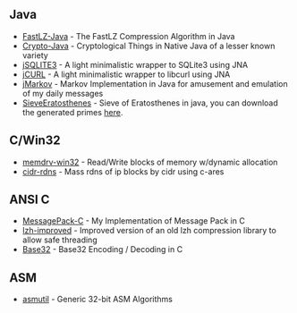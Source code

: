 ## Java
* [FastLZ-Java](https://github.com/Sanguinarious/FastLZ-Java) - The FastLZ Compression Algorithm in Java
* [Crypto-Java](https://github.com/Sanguinarious/Crypto-Java) - Cryptological Things in Native Java of a lesser known variety
* [jSQLITE3](https://github.com/Sanguinarious/jSQLITE3) - A light minimalistic wrapper to SQLite3 using JNA
* [jCURL](https://github.com/Sanguinarious/jCURL) - A light minimalistic wrapper to libcurl using JNA
* [jMarkov](https://github.com/Sanguinarious/jMarkov) - Markov Implementation in Java for amusement and emulation of my daily messages
* [SieveEratosthenes](https://github.com/Sanguinarious/SieveEratosthenes) - Sieve of Eratosthenes in java, you can download the generated primes [here](https://github.com/Sanguinarious/SieveEratosthenes/releases/tag/final).

## C/Win32
* [memdrv-win32](https://github.com/Sanguinarious/memdrv-win32) - Read/Write blocks of memory w/dynamic allocation
* [cidr-rdns](https://github.com/Sanguinarious/cidr-rdns) - Mass rdns of ip blocks by cidr using c-ares 

## ANSI C
* [MessagePack-C](https://github.com/Sanguinarious/MessagePack-C) - My Implementation of Message Pack in C
* [lzh-improved](https://github.com/Sanguinarious/lzh-improved) - Improved version of an old lzh compression library to allow safe threading
* [Base32](https://github.com/Sanguinarious/Base32) - Base32 Encoding / Decoding in C 

## ASM
* [asmutil](https://github.com/Sanguinarious/asmutil) - Generic 32-bit ASM Algorithms
